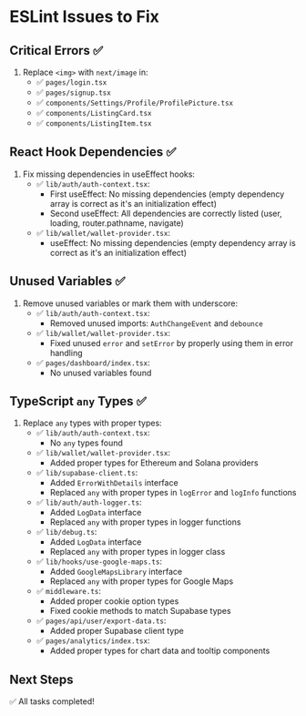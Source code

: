 # ESLint Issues to Fix

## Critical Errors ✅
1. Replace `<img>` with `next/image` in:
   - ✅ `pages/login.tsx`
   - ✅ `pages/signup.tsx`
   - ✅ `components/Settings/Profile/ProfilePicture.tsx`
   - ✅ `components/ListingCard.tsx`
   - ✅ `components/ListingItem.tsx`

## React Hook Dependencies ✅
1. Fix missing dependencies in useEffect hooks:
   - ✅ `lib/auth/auth-context.tsx`:
     - First useEffect: No missing dependencies (empty dependency array is correct as it's an initialization effect)
     - Second useEffect: All dependencies are correctly listed (user, loading, router.pathname, navigate)
   - ✅ `lib/wallet/wallet-provider.tsx`:
     - useEffect: No missing dependencies (empty dependency array is correct as it's an initialization effect)

## Unused Variables ✅
1. Remove unused variables or mark them with underscore:
   - ✅ `lib/auth/auth-context.tsx`:
     - Removed unused imports: `AuthChangeEvent` and `debounce`
   - ✅ `lib/wallet/wallet-provider.tsx`:
     - Fixed unused `error` and `setError` by properly using them in error handling
   - ✅ `pages/dashboard/index.tsx`:
     - No unused variables found

## TypeScript `any` Types ✅
1. Replace `any` types with proper types:
   - ✅ `lib/auth/auth-context.tsx`:
     - No `any` types found
   - ✅ `lib/wallet/wallet-provider.tsx`:
     - Added proper types for Ethereum and Solana providers
   - ✅ `lib/supabase-client.ts`:
     - Added `ErrorWithDetails` interface
     - Replaced `any` with proper types in `logError` and `logInfo` functions
   - ✅ `lib/auth/auth-logger.ts`:
     - Added `LogData` interface
     - Replaced `any` with proper types in logger functions
   - ✅ `lib/debug.ts`:
     - Added `LogData` interface
     - Replaced `any` with proper types in logger class
   - ✅ `lib/hooks/use-google-maps.ts`:
     - Added `GoogleMapsLibrary` interface
     - Replaced `any` with proper types for Google Maps
   - ✅ `middleware.ts`:
     - Added proper cookie option types
     - Fixed cookie methods to match Supabase types
   - ✅ `pages/api/user/export-data.ts`:
     - Added proper Supabase client type
   - ✅ `pages/analytics/index.tsx`:
     - Added proper types for chart data and tooltip components

## Next Steps
✅ All tasks completed! 